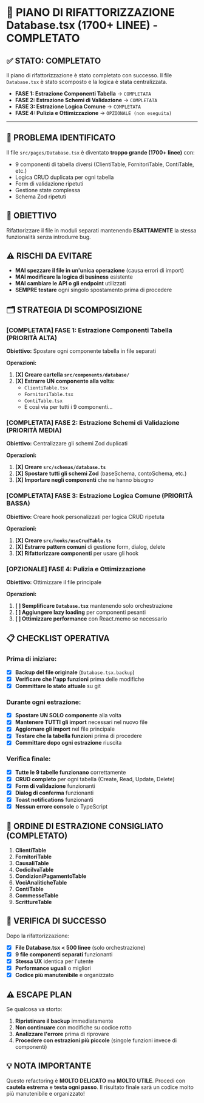 # 🔧 PIANO DI RIFATTORIZZAZIONE Database.tsx (1700+ LINEE) - COMPLETATO

## ✅ STATO: COMPLETATO
Il piano di rifattorizzazione è stato completato con successo. Il file `Database.tsx` è stato scomposto e la logica è stata centralizzata.

- **FASE 1: Estrazione Componenti Tabella** -> `COMPLETATA`
- **FASE 2: Estrazione Schemi di Validazione** -> `COMPLETATA`
- **FASE 3: Estrazione Logica Comune** -> `COMPLETATA`
- **FASE 4: Pulizia e Ottimizzazione** -> `OPZIONALE (non eseguita)`

---
## 🚨 PROBLEMA IDENTIFICATO
Il file `src/pages/Database.tsx` è diventato **troppo grande (1700+ linee)** con:
- 9 componenti di tabella diversi (ClientiTable, FornitoriTable, ContiTable, etc.)
- Logica CRUD duplicata per ogni tabella
- Form di validazione ripetuti
- Gestione state complessa
- Schema Zod ripetuti

## 🎯 OBIETTIVO
Rifattorizzare il file in moduli separati mantenendo **ESATTAMENTE** la stessa funzionalità senza introdurre bug.

## ⚠️ RISCHI DA EVITARE
- **MAI spezzare il file in un'unica operazione** (causa errori di import)
- **MAI modificare la logica di business** esistente
- **MAI cambiare le API o gli endpoint** utilizzati
- **SEMPRE testare** ogni singolo spostamento prima di procedere

## 🗂️ STRATEGIA DI SCOMPOSIZIONE

### [COMPLETATA] FASE 1: Estrazione Componenti Tabella (PRIORITÀ ALTA)
**Obiettivo:** Spostare ogni componente tabella in file separati

**Operazioni:**
1. **[X] Creare cartella `src/components/database/`**
2. **[X] Estrarre UN componente alla volta:**
   - `ClientiTable.tsx`
   - `FornitoriTable.tsx`
   - `ContiTable.tsx`
   - E così via per tutti i 9 componenti...

### [COMPLETATA] FASE 2: Estrazione Schemi di Validazione (PRIORITÀ MEDIA)
**Obiettivo:** Centralizzare gli schemi Zod duplicati

**Operazioni:**
1. **[X] Creare `src/schemas/database.ts`**
2. **[X] Spostare tutti gli schemi Zod** (baseSchema, contoSchema, etc.)
3. **[X] Importare negli componenti** che ne hanno bisogno

### [COMPLETATA] FASE 3: Estrazione Logica Comune (PRIORITÀ BASSA)
**Obiettivo:** Creare hook personalizzati per logica CRUD ripetuta

**Operazioni:**
1. **[X] Creare `src/hooks/useCrudTable.ts`**
2. **[X] Estrarre pattern comuni** di gestione form, dialog, delete
3. **[X] Rifattorizzare componenti** per usare gli hook

### [OPZIONALE] FASE 4: Pulizia e Ottimizzazione
**Obiettivo:** Ottimizzare il file principale

**Operazioni:**
1. **[ ] Semplificare `Database.tsx`** mantenendo solo orchestrazione
2. **[ ] Aggiungere lazy loading** per componenti pesanti
3. **[ ] Ottimizzare performance** con React.memo se necessario

## 📋 CHECKLIST OPERATIVA

### Prima di iniziare:
- [X] **Backup del file originale** (`Database.tsx.backup`)
- [X] **Verificare che l'app funzioni** prima delle modifiche
- [X] **Committare lo stato attuale** su git

### Durante ogni estrazione:
- [X] **Spostare UN SOLO componente** alla volta
- [X] **Mantenere TUTTI gli import** necessari nel nuovo file
- [X] **Aggiornare gli import** nel file principale
- [X] **Testare che la tabella funzioni** prima di procedere
- [X] **Committare dopo ogni estrazione** riuscita

### Verifica finale:
- [X] **Tutte le 9 tabelle funzionano** correttamente
- [X] **CRUD completo** per ogni tabella (Create, Read, Update, Delete)
- [X] **Form di validazione** funzionanti
- [X] **Dialog di conferma** funzionanti
- [X] **Toast notifications** funzionanti
- [X] **Nessun errore console** o TypeScript

## 🚀 ORDINE DI ESTRAZIONE CONSIGLIATO (COMPLETATO)

1. **ClientiTable**
2. **FornitoriTable**
3. **CausaliTable**
4. **CodiciIvaTable**
5. **CondizioniPagamentoTable**
6. **VociAnaliticheTable**
7. **ContiTable**
8. **CommesseTable**
9. **ScrittureTable**

## 🧪 VERIFICA DI SUCCESSO

Dopo la rifattorizzazione:
- [X] **File Database.tsx < 500 linee** (solo orchestrazione)
- [X] **9 file componenti separati** funzionanti
- [X] **Stessa UX** identica per l'utente
- [X] **Performance uguali** o migliori
- [X] **Codice più manutenibile** e organizzato

## ⚠️ ESCAPE PLAN

Se qualcosa va storto:
1. **Ripristinare il backup** immediatamente
2. **Non continuare** con modifiche su codice rotto
3. **Analizzare l'errore** prima di riprovare
4. **Procedere con estrazioni più piccole** (singole funzioni invece di componenti)

## 💡 NOTA IMPORTANTE

Questo refactoring è **MOLTO DELICATO** ma **MOLTO UTILE**. Procedi con **cautela estrema** e **testa ogni passo**. Il risultato finale sarà un codice molto più manutenibile e organizzato!